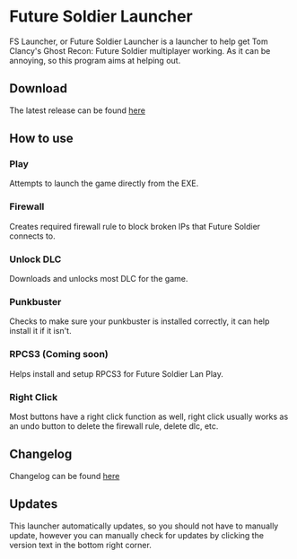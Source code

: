 # Future Soldier Launcher  
FS Launcher, or Future Soldier Launcher is a launcher to help get Tom Clancy's Ghost Recon: Future Soldier multiplayer working. As it can be annoying, so this program aims at helping out.  
  
## Download
The latest release can be found [here](https://github.com/KilLo445/FS-Launcher/releases/latest)  
  
## How to use 
### Play   
Attempts to launch the game directly from the EXE.  
### Firewall   
Creates required firewall rule to block broken IPs that Future Soldier connects to.  
### Unlock DLC   
Downloads and unlocks most DLC for the game.
### Punkbuster   
Checks to make sure your punkbuster is installed correctly, it can help install it if it isn't.  
### RPCS3 (Coming soon)   
Helps install and setup RPCS3 for Future Soldier Lan Play.  
  
### Right Click  
Most buttons have a right click function as well, right click usually works as an undo button to delete the firewall rule, delete dlc, etc.  
  
## Changelog
Changelog can be found [here](https://github.com/KilLo445/FS-Launcher/blob/master/Changelog.md)  
  
## Updates
This launcher automatically updates, so you should not have to manually update, however you can manually check for updates by clicking the version text in the bottom right corner.

